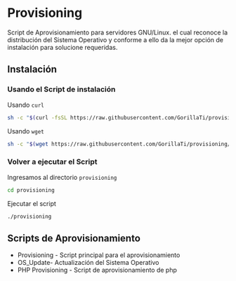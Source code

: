 # Provisioning

Script de Aprovisionamiento para servidores GNU/Linux. el cual reconoce la distribución del Sistema Operativo y conforme a ello da la mejor opción de instalación para solucione requeridas.

## Instalación

### Usando el Script de instalación

Usando `curl`

```bash
sh -c "$(curl -fsSL https://raw.githubusercontent.com/GorillaTi/provisioning/main/install.sh)"    
```

Usando `wget`

```bash
sh -c "$(wget https://raw.githubusercontent.com/GorillaTi/provisioning/main/provisioning.sh -O -)"
```

### Volver a ejecutar el Script

Ingresamos al directorio `provisioning` 

```bash
cd provisioning
```

Ejecutar el script

```bash
./provisioning
```

## Scripts de Aprovisionamiento

- Provisioning - Script principal para el aprovisionamiento
- OS_Update- Actualización del Sistema Operativo
- PHP Provisioning - Script de aprovisionamiento de  php
